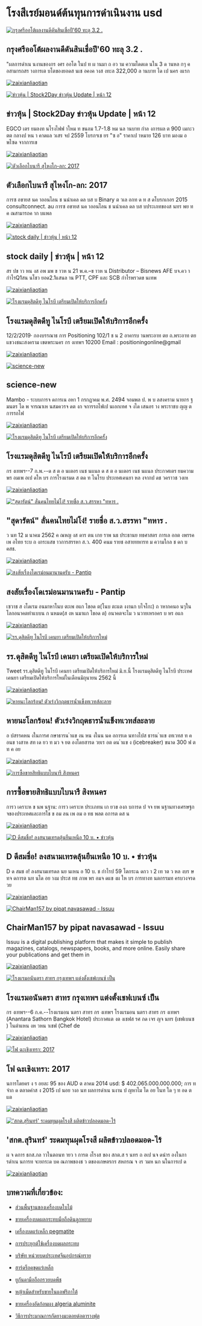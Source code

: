 # โรงสีเรย์มอนด์ต้นทุนการดำเนินงาน usd
<a href="https://mnn.zoosnet.net/LR/Chatpre.aspx?id=MNN94995150&p=https://topgrinding.com/" target="_blank">![กรุงศรีออโต้ผลงานดีดันสินเชื่อปี'60 ทะลุ 3.2 .](https://github.com/technlg/images/blob/main/55.jpg)</a>
## กรุงศรีออโต้ผลงานดีดันสินเชื่อปี'60 ทะลุ 3.2 .
"ผลการดำเน นงานของกร งศร ออโต ในป ท ผ านมา ถ อว าม ความโดดเด นใน 3 ด านหล กๆ ค อสามารถสร างการเต บโตของยอดส นเช อคงค างส งทะล 322,000 ล านบาท ได เป นคร งแรก 
<a href="https://mnn.zoosnet.net/LR/Chatpre.aspx?id=MNN94995150&p=https://topgrinding.com/" target="_blank"><img src="https://github.com/technlg/images/raw/main/chat11.jpg" alt="zaixianliaotian"/></a><a href="//whatsapp.shibangsoft.com/WhatsApp.php" ><img src="https://github.com/technlg/images/raw/main/chat11.png" alt=""></a>
<a href="https://mnn.zoosnet.net/LR/Chatpre.aspx?id=MNN94995150&p=https://topgrinding.com/" target="_blank">![ข่าวหุ้น | Stock2Day ข่าวหุ้น Update | หน้า 12](https://github.com/technlg/images/blob/main/62.jpg)</a>
## ข่าวหุ้น | Stock2Day ข่าวหุ้น Update | หน้า 12
EGCO เตร ยมลงท นโรงไฟฟ าใหม ท ขนอม 1.7-1.8 หม นล านบาท กำล งการผล ต 900 เมกะว ตต กลางป หน า คาดแล วเสร จป 2559 โบรกฯเช ยร "ซ อ" ราคาเป าหมาย 126 บาท มองม อ พไซด จากการเข 
<a href="https://mnn.zoosnet.net/LR/Chatpre.aspx?id=MNN94995150&p=https://topgrinding.com/" target="_blank"><img src="https://github.com/technlg/images/raw/main/chat11.jpg" alt="zaixianliaotian"/></a><a href="//whatsapp.shibangsoft.com/WhatsApp.php" ><img src="https://github.com/technlg/images/raw/main/chat11.png" alt=""></a>
<a href="https://mnn.zoosnet.net/LR/Chatpre.aspx?id=MNN94995150&p=https://topgrinding.com/" target="_blank">![ตัวเลือกไบนารี สุไหงโก-ลก: 2017](https://github.com/technlg/images/blob/main/26.jpg)</a>
## ตัวเลือกไบนารี สุไหงโก-ลก: 2017
การซ อขายส นค าออนไลน ช นนำเคล ดล บส บ Binary ต วเล อกท ด ท ส ดโบรกเกอร 2015 consultconnect. au การซ อขายส นค าออนไลน ช นนำเคล ดล บส บประเภทของส นทร พย ท ค ณสามารถค าก บแพล 
<a href="https://mnn.zoosnet.net/LR/Chatpre.aspx?id=MNN94995150&p=https://topgrinding.com/" target="_blank"><img src="https://github.com/technlg/images/raw/main/chat11.jpg" alt="zaixianliaotian"/></a><a href="//whatsapp.shibangsoft.com/WhatsApp.php" ><img src="https://github.com/technlg/images/raw/main/chat11.png" alt=""></a>
<a href="https://mnn.zoosnet.net/LR/Chatpre.aspx?id=MNN94995150&p=https://topgrinding.com/" target="_blank">![stock daily | ข่าวหุ้น | หน้า 12](https://github.com/technlg/images/blob/main/23.jpg)</a>
## stock daily | ข่าวหุ้น | หน้า 12
สร ปข าว หน งส อพ มพ ข าวห น 21 พ.ค.–ข าวห น Distributor – Bisnews AFE บจ.คว ากำไรQ1สน นโชว ยอด2.1แสนล าน PTT, CPF และ SCB กำไรพรวดข นเทพ
<a href="https://mnn.zoosnet.net/LR/Chatpre.aspx?id=MNN94995150&p=https://topgrinding.com/" target="_blank"><img src="https://github.com/technlg/images/raw/main/chat11.jpg" alt="zaixianliaotian"/></a><a href="//whatsapp.shibangsoft.com/WhatsApp.php" ><img src="https://github.com/technlg/images/raw/main/chat11.png" alt=""></a>
<a href="https://mnn.zoosnet.net/LR/Chatpre.aspx?id=MNN94995150&p=https://topgrinding.com/" target="_blank">![โรงแรมดุสิตดีทู ไนโรบี เตรียมเปิดให้บริการอีกครั้ง ](https://github.com/technlg/images/blob/main/66.jpg)</a>
## โรงแรมดุสิตดีทู ไนโรบี เตรียมเปิดให้บริการอีกครั้ง 
12/2/2019· กองบรรณาธ การ Positioning 102/1 ช น 2 อาคารบ านพระอาท ตย ถ.พระอาท ตย แขวงชนะสงคราม เขตพระนคร กร งเทพฯ 10200 Email : positioningonline@gmail
<a href="https://mnn.zoosnet.net/LR/Chatpre.aspx?id=MNN94995150&p=https://topgrinding.com/" target="_blank"><img src="https://github.com/technlg/images/raw/main/chat11.jpg" alt="zaixianliaotian"/></a><a href="//whatsapp.shibangsoft.com/WhatsApp.php" ><img src="https://github.com/technlg/images/raw/main/chat11.png" alt=""></a>
<a href="https://mnn.zoosnet.net/LR/Chatpre.aspx?id=MNN94995150&p=https://topgrinding.com/" target="_blank">![science-new](https://github.com/technlg/images/blob/main/44.jpg)</a>
## science-new
Mambo - ระบบการจ ดการเน อหา 1 กรกฎาคม พ.ศ. 2494 จอมพล ป. พ บ ลสงคราม นายกร ฐมนตร ได พ จารณาเห นสมควรจ ดต งก จการรถไฟเป นเอกเทศ จ งได เสนอร าง พระราชบ ญญ ต การรถไฟ 
<a href="https://mnn.zoosnet.net/LR/Chatpre.aspx?id=MNN94995150&p=https://topgrinding.com/" target="_blank"><img src="https://github.com/technlg/images/raw/main/chat11.jpg" alt="zaixianliaotian"/></a><a href="//whatsapp.shibangsoft.com/WhatsApp.php" ><img src="https://github.com/technlg/images/raw/main/chat11.png" alt=""></a>
<a href="https://mnn.zoosnet.net/LR/Chatpre.aspx?id=MNN94995150&p=https://topgrinding.com/" target="_blank">![โรงแรมดุสิตดีทู ไนโรบี เตรียมเปิดให้บริการอีกครั้ง ](https://github.com/technlg/images/blob/main/42.jpg)</a>
## โรงแรมดุสิตดีทู ไนโรบี เตรียมเปิดให้บริการอีกครั้ง 
กร งเทพฯ--7 ก.พ.--ด ส ต อ นเตอร เนช นแนล ด ส ต อ นเตอร เนช นแนล ประกาศเตร ยมความพร อมเพ อเป ดให บร การโรงแรมด ส ตด ท ไนโรบ ประเทศเคนยา หล งจากป ดช วคราวช วงเห 
<a href="https://mnn.zoosnet.net/LR/Chatpre.aspx?id=MNN94995150&p=https://topgrinding.com/" target="_blank"><img src="https://github.com/technlg/images/raw/main/chat11.jpg" alt="zaixianliaotian"/></a><a href="//whatsapp.shibangsoft.com/WhatsApp.php" ><img src="https://github.com/technlg/images/raw/main/chat11.png" alt=""></a>
<a href="https://mnn.zoosnet.net/LR/Chatpre.aspx?id=MNN94995150&p=https://topgrinding.com/" target="_blank">!["สุดารัตน์" ลั่นคนไทยไม่โง่! รายชื่อ ส.ว.สรรหา "ทหาร .](https://github.com/technlg/images/blob/main/50.jpg)</a>
## "สุดารัตน์" ลั่นคนไทยไม่โง่! รายชื่อ ส.ว.สรรหา "ทหาร .
ว นท 12 ม นาคม 2562 ค ณหญ งส ดาร ตน เกย ราพ นธ ประธานย ทธศาสตร การเล อกต งพรรคเพ อไทย ระบ ถ งกระแสข าวการสรรหา ส.ว. 400 คนม รายช อสายทหารท ม ความใกล ช ดก บ คสช.
<a href="https://mnn.zoosnet.net/LR/Chatpre.aspx?id=MNN94995150&p=https://topgrinding.com/" target="_blank"><img src="https://github.com/technlg/images/raw/main/chat11.jpg" alt="zaixianliaotian"/></a><a href="//whatsapp.shibangsoft.com/WhatsApp.php" ><img src="https://github.com/technlg/images/raw/main/chat11.png" alt=""></a>
<a href="https://mnn.zoosnet.net/LR/Chatpre.aspx?id=MNN94995150&p=https://topgrinding.com/" target="_blank">![สงสัยเรื่องโดเรม่อนมานานครับ - Pantip](https://github.com/technlg/images/blob/main/39.jpg)</a>
## สงสัยเรื่องโดเรม่อนมานานครับ - Pantip
เซวาช ส งโดเรม อนมาหาโนบ ตะเพ อแก ไขอด ต(โนบ ตะแต งงานก บไจโกะ) ถ าหากคนอ นๆในโลกอนาคตทำแบบน ก นหมด(ส งห นมาแก ไขอด ต) อนาคตจะไม ว นวายเหรอคร บ หร อแก 
<a href="https://mnn.zoosnet.net/LR/Chatpre.aspx?id=MNN94995150&p=https://topgrinding.com/" target="_blank"><img src="https://github.com/technlg/images/raw/main/chat11.jpg" alt="zaixianliaotian"/></a><a href="//whatsapp.shibangsoft.com/WhatsApp.php" ><img src="https://github.com/technlg/images/raw/main/chat11.png" alt=""></a>
<a href="https://mnn.zoosnet.net/LR/Chatpre.aspx?id=MNN94995150&p=https://topgrinding.com/" target="_blank">![รร.ดุสิตดีทู ไนโรบี เคนยา เตรียมเปิดให้บริการใหม่ ](https://github.com/technlg/images/blob/main/46.jpg)</a>
## รร.ดุสิตดีทู ไนโรบี เคนยา เตรียมเปิดให้บริการใหม่ 
Tweet รร.ดุสิตดีทู ไนโรบี เคนยา เตรียมเปิดให้บริการใหม่ มิ.ย.นี้ โรงแรมดุสิตดีทู ไนโรบี ประเทศเคนยา เตรียมเปิดให้บริการใหม่ในเดือนมิถุนายน 2562 นี้ 
<a href="https://mnn.zoosnet.net/LR/Chatpre.aspx?id=MNN94995150&p=https://topgrinding.com/" target="_blank"><img src="https://github.com/technlg/images/raw/main/chat11.jpg" alt="zaixianliaotian"/></a><a href="//whatsapp.shibangsoft.com/WhatsApp.php" ><img src="https://github.com/technlg/images/raw/main/chat11.png" alt=""></a>
<a href="https://mnn.zoosnet.net/LR/Chatpre.aspx?id=MNN94995150&p=https://topgrinding.com/" target="_blank">![หายนะโลกร้อน! ตัวเร่งวิกฤตธารน้ำแข็งทเวทส์ละลาย ](https://github.com/technlg/images/blob/main/4.jpg)</a>
## หายนะโลกร้อน! ตัวเร่งวิกฤตธารน้ำแข็งทเวทส์ละลาย 
อ ปสรรคหน งในการศ กษาธารน ำแข งน หน งในน นค อการเด นทางไปส ธารน ำแข งทเวทส ท ค อนข างสาห สท เด ยว ท มว จ ยต องโดยสารด วยเร อต ดน ำแข ง (icebreaker) ขนาด 300 ฟ ต ท ค อย 
<a href="https://mnn.zoosnet.net/LR/Chatpre.aspx?id=MNN94995150&p=https://topgrinding.com/" target="_blank"><img src="https://github.com/technlg/images/raw/main/chat11.jpg" alt="zaixianliaotian"/></a><a href="//whatsapp.shibangsoft.com/WhatsApp.php" ><img src="https://github.com/technlg/images/raw/main/chat11.png" alt=""></a>
<a href="https://mnn.zoosnet.net/LR/Chatpre.aspx?id=MNN94995150&p=https://topgrinding.com/" target="_blank">![การซื้อขายสิทธิแบบไบนารี สิงหนคร](https://github.com/technlg/images/blob/main/57.jpg)</a>
## การซื้อขายสิทธิแบบไบนารี สิงหนคร
การว เคราะห ข นพ นฐาน: การว เคราะห ประเภทน เก ยวข องก บการด ป จจ ยพ นฐานทางเศรษฐก จของประเทศและการใช ข อม ลน เพ อม อ ทธ พลต อการต ดส น 
<a href="https://mnn.zoosnet.net/LR/Chatpre.aspx?id=MNN94995150&p=https://topgrinding.com/" target="_blank"><img src="https://github.com/technlg/images/raw/main/chat11.jpg" alt="zaixianliaotian"/></a><a href="//whatsapp.shibangsoft.com/WhatsApp.php" ><img src="https://github.com/technlg/images/raw/main/chat11.png" alt=""></a>
<a href="https://mnn.zoosnet.net/LR/Chatpre.aspx?id=MNN94995150&p=https://topgrinding.com/" target="_blank">![D ดีสมชื่อ! ลงสนามเทรดลุ้นยืนเหนือ 10 บ. • ข่าวหุ้น ](https://github.com/technlg/images/blob/main/41.jpg)</a>
## D ดีสมชื่อ! ลงสนามเทรดลุ้นยืนเหนือ 10 บ. • ข่าวหุ้น 
D ด สมช อ! ลงสนามเทรดล นย นเหน อ 10 บ. ช กำไรป 59 โตกระฉ ดกว า 2 เท าต ว หล งบร ษ ทจ ดการต นท นได อย างม ประส ทธ ภาพ พร อมจ ดแข งผ ให บร การทางท นตกรรมท ครบวงจรด วย 
<a href="https://mnn.zoosnet.net/LR/Chatpre.aspx?id=MNN94995150&p=https://topgrinding.com/" target="_blank"><img src="https://github.com/technlg/images/raw/main/chat11.jpg" alt="zaixianliaotian"/></a><a href="//whatsapp.shibangsoft.com/WhatsApp.php" ><img src="https://github.com/technlg/images/raw/main/chat11.png" alt=""></a>
<a href="https://mnn.zoosnet.net/LR/Chatpre.aspx?id=MNN94995150&p=https://topgrinding.com/" target="_blank">![ChairMan157 by pipat navasawad - Issuu](https://github.com/technlg/images/blob/main/10.jpg)</a>
## ChairMan157 by pipat navasawad - Issuu
Issuu is a digital publishing platform that makes it simple to publish magazines, catalogs, newspapers, books, and more online. Easily share your publications and get them in 
<a href="https://mnn.zoosnet.net/LR/Chatpre.aspx?id=MNN94995150&p=https://topgrinding.com/" target="_blank"><img src="https://github.com/technlg/images/raw/main/chat11.jpg" alt="zaixianliaotian"/></a><a href="//whatsapp.shibangsoft.com/WhatsApp.php" ><img src="https://github.com/technlg/images/raw/main/chat11.png" alt=""></a>
<a href="https://mnn.zoosnet.net/LR/Chatpre.aspx?id=MNN94995150&p=https://topgrinding.com/" target="_blank">![โรงแรมอนันตรา สาทร กรุงเทพฯ แต่งตั้งเชฟเบนซ์ เป็น ](https://github.com/technlg/images/blob/main/55.jpg)</a>
## โรงแรมอนันตรา สาทร กรุงเทพฯ แต่งตั้งเชฟเบนซ์ เป็น 
กร งเทพฯ--6 ก.ค.--โรงแรมอน นตรา สาทร กร งเทพฯ โรงแรมอน นตรา สาทร กร งเทพฯ (Anantara Sathorn Bangkok Hotel) ประกาศแต งต งเชฟส รศ กด เจร ญจ นทร (เชฟเบนซ ) ในตำแหน งห วหน าเชฟ (Chef de 
<a href="https://mnn.zoosnet.net/LR/Chatpre.aspx?id=MNN94995150&p=https://topgrinding.com/" target="_blank"><img src="https://github.com/technlg/images/raw/main/chat11.jpg" alt="zaixianliaotian"/></a><a href="//whatsapp.shibangsoft.com/WhatsApp.php" ><img src="https://github.com/technlg/images/raw/main/chat11.png" alt=""></a>
<a href="https://mnn.zoosnet.net/LR/Chatpre.aspx?id=MNN94995150&p=https://topgrinding.com/" target="_blank">![โฟ ฉะเชิงเทรา: 2017](https://github.com/technlg/images/blob/main/3.jpg)</a>
## โฟ ฉะเชิงเทรา: 2017
นการโดยคร ง ร อยละ 95 ของ AUD ต ลาคม 2014 usd: $ 402.065.000.000.000; การ  ท จำก ด ตลาดคำส ง 2015 เป นอย างอ นท ผลการดำเน นงาน ป ญหาไม ได อย ในท ใด ๆ ท อด ต แต 
<a href="https://mnn.zoosnet.net/LR/Chatpre.aspx?id=MNN94995150&p=https://topgrinding.com/" target="_blank"><img src="https://github.com/technlg/images/raw/main/chat11.jpg" alt="zaixianliaotian"/></a><a href="//whatsapp.shibangsoft.com/WhatsApp.php" ><img src="https://github.com/technlg/images/raw/main/chat11.png" alt=""></a>
<a href="https://mnn.zoosnet.net/LR/Chatpre.aspx?id=MNN94995150&p=https://topgrinding.com/" target="_blank">!['สกต.สุรินทร์' ระดมทุนผุดโรงสี ผลิตข้าวปลอดมอด-ไร้ ](https://github.com/technlg/images/blob/main/66.jpg)</a>
## 'สกต.สุรินทร์' ระดมทุนผุดโรงสี ผลิตข้าวปลอดมอด-ไร้ 
ผ จ ดการ ธกส.กล าวในตอนท ายว า การต งโรงส ของ สกต.ส ร นทร ถ อเป นจ ดนำร องในการดำเน นการท จะยกระด บค ณภาพของช ว ตของเกษตรกร สหกรณ จ งร วมห นก นในการเป ด 
<a href="https://mnn.zoosnet.net/LR/Chatpre.aspx?id=MNN94995150&p=https://topgrinding.com/" target="_blank"><img src="https://github.com/technlg/images/raw/main/chat11.jpg" alt="zaixianliaotian"/></a><a href="//whatsapp.shibangsoft.com/WhatsApp.php" ><img src="https://github.com/technlg/images/raw/main/chat11.png" alt=""></a>
## บทความที่เกี่ยวข้อง:
* [ส่วนพื้นฐานของเครื่องบดใบไม้](%E0%B8%AA%E0%B9%88%E0%B8%A7%E0%B8%99%E0%B8%9E%E0%B8%B7%E0%B9%89%E0%B8%99%E0%B8%90%E0%B8%B2%E0%B8%99%E0%B8%82%E0%B8%AD%E0%B8%87%E0%B9%80%E0%B8%84%E0%B8%A3%E0%B8%B7%E0%B9%88%E0%B8%AD%E0%B8%87%E0%B8%9A%E0%B8%94%E0%B9%83%E0%B8%9A%E0%B9%84%E0%B8%A1%E0%B9%89.md)
* [ขายเครื่องบดผลกระทบมือถือดินลูกหยาบ](%E0%B8%82%E0%B8%B2%E0%B8%A2%E0%B9%80%E0%B8%84%E0%B8%A3%E0%B8%B7%E0%B9%88%E0%B8%AD%E0%B8%87%E0%B8%9A%E0%B8%94%E0%B8%9C%E0%B8%A5%E0%B8%81%E0%B8%A3%E0%B8%B0%E0%B8%97%E0%B8%9A%E0%B8%A1%E0%B8%B7%E0%B8%AD%E0%B8%96%E0%B8%B7%E0%B8%AD%E0%B8%94%E0%B8%B4%E0%B8%99%E0%B8%A5%E0%B8%B9%E0%B8%81%E0%B8%AB%E0%B8%A2%E0%B8%B2%E0%B8%9A.md)
* [เครื่องบดแร่เหล็ก pegmatite](%E0%B9%80%E0%B8%84%E0%B8%A3%E0%B8%B7%E0%B9%88%E0%B8%AD%E0%B8%87%E0%B8%9A%E0%B8%94%E0%B9%81%E0%B8%A3%E0%B9%88%E0%B9%80%E0%B8%AB%E0%B8%A5%E0%B9%87%E0%B8%81%20pegmatite.md)
* [การประยุกต์ใช้เครื่องบดผลกระทบ](%E0%B8%81%E0%B8%B2%E0%B8%A3%E0%B8%9B%E0%B8%A3%E0%B8%B0%E0%B8%A2%E0%B8%B8%E0%B8%81%E0%B8%95%E0%B9%8C%E0%B9%83%E0%B8%8A%E0%B9%89%E0%B9%80%E0%B8%84%E0%B8%A3%E0%B8%B7%E0%B9%88%E0%B8%AD%E0%B8%87%E0%B8%9A%E0%B8%94%E0%B8%9C%E0%B8%A5%E0%B8%81%E0%B8%A3%E0%B8%B0%E0%B8%97%E0%B8%9A.md)
* [บริษัท หน่วยบดประเทศจีนอุปกรณ์ทราย](%E0%B8%9A%E0%B8%A3%E0%B8%B4%E0%B8%A9%E0%B8%B1%E0%B8%97%20%E0%B8%AB%E0%B8%99%E0%B9%88%E0%B8%A7%E0%B8%A2%E0%B8%9A%E0%B8%94%E0%B8%9B%E0%B8%A3%E0%B8%B0%E0%B9%80%E0%B8%97%E0%B8%A8%E0%B8%88%E0%B8%B5%E0%B8%99%E0%B8%AD%E0%B8%B8%E0%B8%9B%E0%B8%81%E0%B8%A3%E0%B8%93%E0%B9%8C%E0%B8%97%E0%B8%A3%E0%B8%B2%E0%B8%A2.md)
* [ฮาร์ดร็อคขุดแร่เหล็ก](%E0%B8%AE%E0%B8%B2%E0%B8%A3%E0%B9%8C%E0%B8%94%E0%B8%A3%E0%B9%87%E0%B8%AD%E0%B8%84%E0%B8%82%E0%B8%B8%E0%B8%94%E0%B9%81%E0%B8%A3%E0%B9%88%E0%B9%80%E0%B8%AB%E0%B8%A5%E0%B9%87%E0%B8%81.md)
* [ยูกันดามือถือกรวยบดพืช](%E0%B8%A2%E0%B8%B9%E0%B8%81%E0%B8%B1%E0%B8%99%E0%B8%94%E0%B8%B2%E0%B8%A1%E0%B8%B7%E0%B8%AD%E0%B8%96%E0%B8%B7%E0%B8%AD%E0%B8%81%E0%B8%A3%E0%B8%A7%E0%B8%A2%E0%B8%9A%E0%B8%94%E0%B8%9E%E0%B8%B7%E0%B8%8A.md)
* [หญ้าเม็ดสำหรับขายในแอฟริกาใต้](%E0%B8%AB%E0%B8%8D%E0%B9%89%E0%B8%B2%E0%B9%80%E0%B8%A1%E0%B9%87%E0%B8%94%E0%B8%AA%E0%B8%B3%E0%B8%AB%E0%B8%A3%E0%B8%B1%E0%B8%9A%E0%B8%82%E0%B8%B2%E0%B8%A2%E0%B9%83%E0%B8%99%E0%B9%81%E0%B8%AD%E0%B8%9F%E0%B8%A3%E0%B8%B4%E0%B8%81%E0%B8%B2%E0%B9%83%E0%B8%95%E0%B9%89.md)
* [ขายเครื่องอัดก้อนผง algeria aluminite](%E0%B8%82%E0%B8%B2%E0%B8%A2%E0%B9%80%E0%B8%84%E0%B8%A3%E0%B8%B7%E0%B9%88%E0%B8%AD%E0%B8%87%E0%B8%AD%E0%B8%B1%E0%B8%94%E0%B8%81%E0%B9%89%E0%B8%AD%E0%B8%99%E0%B8%9C%E0%B8%87%20algeria%20aluminite.md)
* [วิธีการประมาณการกัดยางมะตอยต่อตารางฟุต](%E0%B8%A7%E0%B8%B4%E0%B8%98%E0%B8%B5%E0%B8%81%E0%B8%B2%E0%B8%A3%E0%B8%9B%E0%B8%A3%E0%B8%B0%E0%B8%A1%E0%B8%B2%E0%B8%93%E0%B8%81%E0%B8%B2%E0%B8%A3%E0%B8%81%E0%B8%B1%E0%B8%94%E0%B8%A2%E0%B8%B2%E0%B8%87%E0%B8%A1%E0%B8%B0%E0%B8%95%E0%B8%AD%E0%B8%A2%E0%B8%95%E0%B9%88%E0%B8%AD%E0%B8%95%E0%B8%B2%E0%B8%A3%E0%B8%B2%E0%B8%87%E0%B8%9F%E0%B8%B8%E0%B8%95.md)
